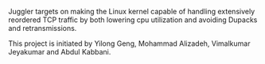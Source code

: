 Juggler targets on making the Linux kernel capable of handling extensively reordered TCP traffic by both lowering cpu utilization and avoiding Dupacks and retransmissions.

This project is initiated by Yilong Geng, Mohammad Alizadeh, Vimalkumar
Jeyakumar and Abdul Kabbani.

